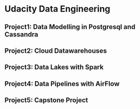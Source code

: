<h1> Udacity Data Engineering </h1>
<h2>Project1: Data Modelling in Postgresql and Cassandra</h2>
<h2>Project2: Cloud Datawarehouses </h2>
<h2>Project3: Data Lakes with Spark </h2>
<h2>Project4: Data Pipelines with AirFlow </h2>
<h2>Project5: Capstone Project</h2>
